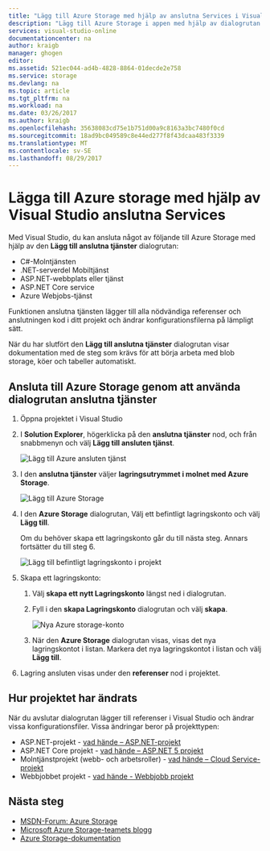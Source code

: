 ```yaml
---
title: "Lägg till Azure Storage med hjälp av anslutna Services i Visual Studio | Microsoft Docs"
description: "Lägg till Azure Storage i appen med hjälp av dialogrutan Visual Studio Lägg till anslutna tjänster"
services: visual-studio-online
documentationcenter: na
author: kraigb
manager: ghogen
editor: 
ms.assetid: 521ec044-ad4b-4828-8864-01decde2e758
ms.service: storage
ms.devlang: na
ms.topic: article
ms.tgt_pltfrm: na
ms.workload: na
ms.date: 03/26/2017
ms.author: kraigb
ms.openlocfilehash: 35638083cd75e1b751d00a9c8163a3bc7480f0cd
ms.sourcegitcommit: 18ad9bc049589c8e44ed277f8f43dcaa483f3339
ms.translationtype: MT
ms.contentlocale: sv-SE
ms.lasthandoff: 08/29/2017
---
```

# <a name="adding-azure-storage-by-using-visual-studio-connected-services"></a>Lägga till Azure storage med hjälp av Visual Studio anslutna Services
Med Visual Studio, du kan ansluta något av följande till Azure Storage med hjälp av den **Lägg till anslutna tjänster** dialogrutan:

- C#-Molntjänsten
- .NET-serverdel Mobiltjänst
- ASP.NET-webbplats eller tjänst
- ASP.NET Core service
- Azure Webjobs-tjänst 

Funktionen anslutna tjänsten lägger till alla nödvändiga referenser och anslutningen kod i ditt projekt och ändrar konfigurationsfilerna på lämpligt sätt. 

När du har slutfört den **Lägg till anslutna tjänster** dialogrutan visar dokumentation med de steg som krävs för att börja arbeta med blob storage, köer och tabeller automatiskt.

## <a name="connect-to-azure-storage-using-the-connected-services-dialog"></a>Ansluta till Azure Storage genom att använda dialogrutan anslutna tjänster
1. Öppna projektet i Visual Studio

1. I **Solution Explorer**, högerklicka på den **anslutna tjänster** nod, och från snabbmenyn och välj **Lägg till ansluten tjänst**.
   
    ![Lägg till Azure ansluten tjänst](./media/vs-azure-tools-connected-services-storage/IC796702.png)

1. I den **anslutna tjänster** väljer **lagringsutrymmet i molnet med Azure Storage**.
   
    ![Lägg till Azure Storage](./media/vs-azure-tools-connected-services-storage/add-azure-storage.png)

1. I den **Azure Storage** dialogrutan, Välj ett befintligt lagringskonto och välj **Lägg till**.
   
    Om du behöver skapa ett lagringskonto går du till nästa steg. Annars fortsätter du till steg 6.
    
    ![Lägg till befintligt lagringskonto i projekt](./media/vs-azure-tools-connected-services-storage/select-azure-storage-account.png)

1. Skapa ett lagringskonto: 
   
   1. Välj **skapa ett nytt Lagringskonto** längst ned i dialogrutan.

   1. Fyll i den **skapa Lagringskonto** dialogrutan och välj **skapa**.
      
       ![Nya Azure storage-konto](./media/vs-azure-tools-connected-services-storage/create-storage-account.png)
      
   1. När den **Azure Storage** dialogrutan visas, visas det nya lagringskontot i listan. Markera det nya lagringskontot i listan och välj **Lägg till**.

1. Lagring ansluten visas under den **referenser** nod i projektet.
   
## <a name="how-your-project-is-modified"></a>Hur projektet har ändrats
När du avslutar dialogrutan lägger till referenser i Visual Studio och ändrar vissa konfigurationsfiler. Vissa ändringar beror på projekttypen: 

- ASP.NET-projekt - [vad hände – ASP.NET-projekt](http://go.microsoft.com/fwlink/p/?LinkId=513126)
- ASP.NET Core projekt - [vad hände – ASP.NET 5 projekt](http://go.microsoft.com/fwlink/p/?LinkId=513124) 
- Molntjänstprojekt (webb- och arbetsroller) - [vad hände – Cloud Service-projekt](http://go.microsoft.com/fwlink/p/?LinkId=516965)
- Webbjobbet projekt - [vad hände - Webbjobb projekt](visual-studio/vs-storage-webjobs-what-happened.md)

## <a name="next-steps"></a>Nästa steg
- [MSDN-Forum: Azure Storage](https://social.msdn.microsoft.com/forums/azure/home?forum=windowsazuredata)
- [Microsoft Azure Storage-teamets blogg](http://blogs.msdn.com/b/windowsazurestorage/)
- [Azure Storage-dokumentation](https://docs.microsoft.com/azure/storage/)
